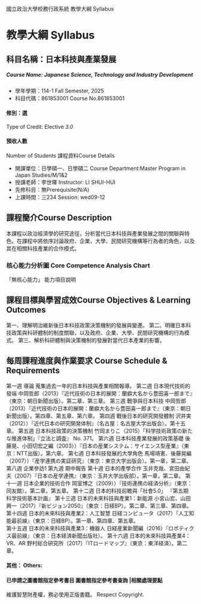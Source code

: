 國立政治大學校務行政系統 教學大綱 Syllabus
# 教學大綱 Syllabus
##  科目名稱：日本科技與產業發展
#####  Course Name: Japanese Science, Technology and Industry Development
  * 學年學期：114-1 Fall Semester, 2025 
  * 科目代碼：861853001 Course No.861853001
#### 修別：選
Type of Credit: Elective 
_3.0_
#### 預收人數
Number of Students
課程資料Course Details
  * 開課單位：日學碩一、日學碩二 Course Department:Master Program in Japan Studies/M/1&2 
  * 授課老師：李世暉 Instructor: LI SHUI-HUI 
  * 先修科目：無Prerequisite(N/A)
  * 上課時間：三234 Session: wed09-12 
##  課程簡介Course Description
本課程以政治經濟學的研究途徑，分析當代日本科技與產業發展之間的關聯與特色。在課程中將依序討論政府、企業、大學、民間研究機構等行為者的角色，以及其在相關科技產業的合作模式。
###  核心能力分析圖 Core Competence Analysis Chart
「無核心能力」 
能力項目說明
##  課程目標與學習成效Course Objectives & Learning Outcomes 
第一、理解明治維新後日本科技政策決策機制的發展與變遷。
第二、明確日本科技政策與科研體制的制度關聯，以及政府、企業、大學、民間研究機構的行為模式。
第三、解析科研體制與決策機制的發展對當代日本產業的影響。
##  每周課程進度與作業要求 Course Schedule & Requirements
第一週 導論
蒐集過去一年的日本科技與產業相關報導。
第二週 日本現代技術的發端
中岡哲郎（2013）『近代技術の日本的展開：蘭癖大名から豊田喜一郎まで』（東京：朝日新聞出版）。第二章、第三章。
第三週 戰爭與日本科技
中岡哲郎（2013）『近代技術の日本的展開：蘭癖大名から豊田喜一郎まで』（東京：朝日新聞出版）。第四章、第五章、第六章。
第四週 戰後日本的研究開發體制
沢井実（2012））『近代日本の研究開発体制』（名古屋：名古屋大学出版会）。第十五章。
第五週 日本科技政策的決策機制
竹岡まりこ（2015）「科学技術政策の新たな推進体制」『立法と調査』 No. 371。
第六週 日本科技產業發展的政策基礎
後藤晃、小田切宏之編（2003））『日本の産業システム：サイエンス型産業』（東京：NTT出版）。第六章。
第七週 日本科技發展的大學角色
馬場靖憲、後藤晃編（2007））『産学連携の実証研究』（東京：東京大学出版会）。第一章，第二章。
第八週 企業參訪1
第九週 期中報告
第十週 日本的產學合作
玉井克哉、宮田由紀夫（2007）『日本の産学連携』（東京：玉井大学出版部）。第一章，第二章。
第十一週 日本企業的技術合作
岡室博之（2009））『技術連携の経済分析』（東京：同友館）。第二章，第五章。
第十二週 日本的科技前瞻與「社會5.0」
『第五期 科学技術基本計画』
第十三週 日本的未來科技與產業1：新能源
小宮山宏、山田興一（2017）『新ビジョン2050』（東京：日経BP）。第二章、第三章、第四章。
第十四週 日本的未來科技與產業2：人工智慧
日経コンピュータ（2017）『人工知能最前線』（東京：日経BP）。第一章、第四章、第五章。  
第十五週 日本的未來科技與產業3：機器人
日経産業新聞編（2016）『ロボティクス最前線』（東京：日本経済新聞出版社）。
第十六週 日本的未來科技與產業4：VR、AR
野村総合研究所（2017）『ITロードマップ』（東京：東洋経済）。第二章。
####  其他： Others:
####  已申請之圖書館指定參考書目  圖書館指定參考書查詢 |相關處理要點
維護智慧財產權，務必使用正版書籍。 Respect Copyright.
